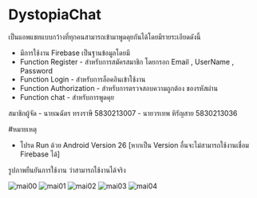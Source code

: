 # DystopiaChat
เป็นแอพแชทแบบกว้างที่ทุกคนสามารถเข้ามาพูดคุยกันได้โดยมีรายระเอียดดังนี้

  - มีการใช้งาน Firebase เป็นฐานข้อมูลโดยมี
  - Function Register       - สำหรับการสมัครสมาชิก โดยกรอก Email , UserName , Password
  - Function Login          - สำหรับการล็อคอินเข้าใช้งาน
  - Function Authorization  - สำหรับการตรวจสอบความถูกต้อง ของรหัสผ่าน
  - Function chat           - สำหรับการพูดคุย
  
  
  สมาชิกผู้จัด
    - นายณฉัตร ทรงราษี    5830213007
    - นายวรเทพ หิรัญสาย   5830213036

#หมายเหตุ
  - โปรด Run ด้วย Android Version 26 [หากเป็น Version อื่นจะไม่สามารถใช้งานเชื่อม Firebase ได้]
 

รูปภาพยืนยันการใช้งาน ว่าสามารถใช้งานได้จริง

![mai00](https://user-images.githubusercontent.com/31650496/34081690-ba3de27a-e383-11e7-8fde-0f1ceb5d2c6e.JPG)
![mai01](https://user-images.githubusercontent.com/31650496/34081686-b87473a0-e383-11e7-8cbf-de4753257f6c.JPG)
![mai02](https://user-images.githubusercontent.com/31650496/34081687-b8cf5c70-e383-11e7-8f15-f441058e21da.JPG)
![mai03](https://user-images.githubusercontent.com/31650496/34081688-b982c396-e383-11e7-9a08-3bde61c71294.JPG)
![mai04](https://user-images.githubusercontent.com/31650496/34081689-b9e3a940-e383-11e7-8f33-373589c10cbd.JPG)


